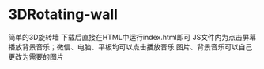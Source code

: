 # 3DRotating-wall
简单的3D旋转墙
下载后直接在HTML中运行index.html即可
JS文件内为点击屏幕播放背景音乐；微信、电脑、平板均可以点击播放音乐
图片、背景音乐可以自己更改为需要的图片

